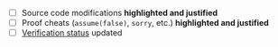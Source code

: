<!-- Please ensure that your PR includes the following, as needed -->

- [ ] Source code modifications **highlighted and justified**
- [ ] Proof cheats (`assume(false)`, `sorry`, etc.) **highlighted and justified**
- [ ] [Verification status](https://github.com/Beneficial-AI-Foundation/dalek-lite/wiki/Verification-Status) updated
